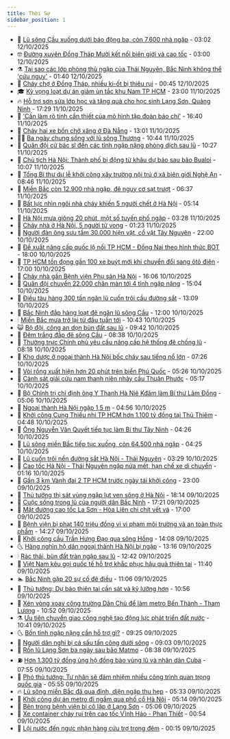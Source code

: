 ```yaml
---
title: Thời Sự
sidebar_position: 1
---
```


<!-- vnexpress-thoi-su:START -->
- 🦒 [Lũ sông Cầu xuống dưới báo động ba, còn 7.600 nhà ngập](https://vnexpress.net/lu-song-cau-xuong-duoi-bao-dong-ba-con-7-600-nha-ngap-4950288.html) - 03:02 12/10/2025
- 🤓 [Đường xuyên Đồng Tháp Mười kết nối biên giới và cao tốc](https://vnexpress.net/duong-xuyen-dong-thap-muoi-ket-noi-bien-gioi-va-cao-toc-4950159.html) - 03:00 12/10/2025
- ⚗️ [Tại sao các lớp phòng thủ ngập của Thái Nguyên, Bắc Ninh không thể &#39;cứu nguy&#39;](https://vnexpress.net/tai-sao-cac-lop-phong-thu-ngap-cua-thai-nguyen-bac-ninh-khong-the-cuu-nguy-4950247.html) - 01:40 12/10/2025
- 🌊 [Cháy chợ ở Đồng Tháp, nhiều ki-ốt bị thiêu rụi](https://vnexpress.net/chay-cho-o-dong-thap-nhieu-ki-ot-bi-thieu-rui-4950282.html) - 00:45 12/10/2025
- 🎓 [Kỳ vọng loạt dự án giảm ùn tắc khu Nam TP HCM](https://vnexpress.net/ky-vong-loat-du-an-giam-un-tac-khu-nam-tp-hcm-4950168.html) - 23:00 11/10/2025
- 🔥 [Hỗ trợ sơn sửa lớp học và tặng quà cho học sinh Lạng Sơn, Quảng Ninh](https://vnexpress.net/ho-tro-son-sua-lop-hoc-va-tang-qua-cho-hoc-sinh-lang-son-quang-ninh-4950179.html) - 17:29 11/10/2025
- 🦏 [&#39;Cần làm rõ tính cần thiết của mô hình tập đoàn báo chí&#39;](https://vnexpress.net/can-lam-ro-tinh-can-thiet-cua-mo-hinh-tap-doan-bao-chi-4950236.html) - 16:40 11/10/2025
- 👺 [Cháy hai xe bồn chở xăng ở Đà Nẵng](https://vnexpress.net/chay-hai-xe-bon-cho-xang-o-da-nang-4950228.html) - 13:01 11/10/2025
- 🧑‍🏫 [Ba ngày chung sống với lũ sông Thương](https://vnexpress.net/ba-ngay-chung-song-voi-lu-song-thuong-4950165.html) - 10:44 11/10/2025
- 🚦 [Quân đội cử bác sĩ đến các tỉnh ngập nặng phòng dịch sau lũ](https://vnexpress.net/quan-doi-cu-bac-si-den-cac-tinh-ngap-nang-phong-dich-sau-lu-4950199.html) - 10:27 11/10/2025
- 🎉 [Chủ tịch Hà Nội: Thành phố bị động từ khâu dự báo sau bão Bualoi](https://vnexpress.net/chu-tich-ha-noi-thanh-pho-bi-dong-tu-khau-du-bao-sau-bao-bualoi-4950190.html) - 10:07 11/10/2025
- 🦒 [Tổng Bí thư dự lễ khởi công xây trường nội trú ở xã biên giới Nghệ An](https://vnexpress.net/tong-bi-thu-du-le-khoi-cong-xay-truong-noi-tru-o-xa-bien-gioi-nghe-an-4950158.html) - 08:46 11/10/2025
- 🤗 [Miền Bắc còn 12.900 nhà ngập, đê nguy cơ sạt trượt](https://vnexpress.net/mien-bac-con-12-900-nha-ngap-de-nguy-co-sat-truot-4950080.html) - 06:37 11/10/2025
- 💼 [Bất lực nhìn ngôi nhà cháy khiến 5 người chết ở Hà Nội](https://vnexpress.net/bat-luc-nhin-ngoi-nha-chay-khien-5-nguoi-chet-o-ha-noi-4950085.html) - 05:14 11/10/2025
- 🤩 [Hà Nội mưa giông 20 phút, một số tuyến phố ngập](https://vnexpress.net/ha-noi-mua-giong-20-phut-mot-so-tuyen-pho-ngap-4950072.html) - 03:28 11/10/2025
- 🤡 [Cháy nhà ở Hà Nội, 5 người tử vong](https://vnexpress.net/chay-nha-o-ha-noi-5-nguoi-tu-vong-4950022.html) - 01:23 11/10/2025
- 💯 [Người đàn ông sưu tầm 30.000 hiện vật, cổ vật Tây Nguyên](https://vnexpress.net/co-vat-vung-tay-nguyen-4949089.html) - 22:00 10/10/2025
- 👺 [Đề xuất nâng cấp quốc lộ nối TP HCM - Đồng Nai theo hình thức BOT](https://vnexpress.net/de-xuat-nang-cap-quoc-lo-noi-tp-hcm-dong-nai-theo-hinh-thuc-bot-4949970.html) - 18:00 10/10/2025
- 🌮 [TP HCM tồn đọng gần 100 xe buýt mới khi chuyển đổi sang ôtô điện](https://vnexpress.net/tp-hcm-ton-dong-gan-100-xe-buyt-moi-khi-chuyen-doi-sang-oto-dien-4949936.html) - 17:00 10/10/2025
- 🥸 [Cháy nhà gần Bệnh viện Phụ sản Hà Nội](https://vnexpress.net/chay-nha-gan-benh-vien-phu-san-ha-noi-4949973.html) - 16:06 10/10/2025
- 🐻 [Quân đội chuyển 22.000 chăn màn tới 4 tỉnh ngập nặng](https://vnexpress.net/quan-doi-chuyen-22-000-chan-man-toi-4-tinh-ngap-nang-4949965.html) - 15:04 10/10/2025
- 👀 [Điều tàu hàng 300 tấn ngăn lũ cuốn trôi cầu đường sắt](https://vnexpress.net/dieu-tau-hang-300-tan-ngan-lu-cuon-troi-cau-duong-sat-4949941.html) - 13:09 10/10/2025
- 🤔 [Bắc Ninh đắp hàng loạt đê ngăn lũ sông Cầu](https://vnexpress.net/bac-ninh-dap-hang-loat-de-ngan-lu-song-cau-4949819.html) - 12:00 10/10/2025
- 🕯 [Miền Bắc mưa trở lại từ đầu tuần tới](https://vnexpress.net/mien-bac-mua-tro-lai-tu-dau-tuan-toi-4949892.html) - 10:43 10/10/2025
- 😺 [Bộ đội, công an dọn bùn đất sau lũ](https://vnexpress.net/bo-doi-cong-an-don-bun-dat-sau-lu-4949779.html) - 09:42 10/10/2025
- 🦆 [Đêm trắng đắp đê sông Cầu](https://vnexpress.net/dem-trang-dap-de-song-cau-4949567.html) - 08:38 10/10/2025
- 🧰 [Thường trực Chính phủ yêu cầu nâng cấp hệ thống đê chống lũ](https://vnexpress.net/thuong-truc-chinh-phu-yeu-cau-nang-cap-he-thong-de-chong-lu-4949700.html) - 08:18 10/10/2025
- 🦍 [Kho dược ở ngoại thành Hà Nội bốc cháy sau tiếng nổ lớn](https://vnexpress.net/kho-duoc-o-ngoai-thanh-ha-noi-boc-chay-sau-tieng-no-lon-4949733.html) - 07:26 10/10/2025
- 🧰 [Vòi rồng xuất hiện hơn 20 phút trên biển Phú Quốc](https://vnexpress.net/voi-rong-xuat-hien-hon-20-phut-tren-bien-phu-quoc-4949707.html) - 05:26 10/10/2025
- 💃 [Cảnh sát giải cứu nam thanh niên nhảy cầu Thuận Phước](https://vnexpress.net/canh-sat-giai-cuu-nam-thanh-nien-nhay-cau-thuan-phuoc-4949684.html) - 05:17 10/10/2025
- 🧰 [Bộ Chính trị chỉ định ông Y Thanh Hà Niê Kđăm làm Bí thư Lâm Đồng](https://vnexpress.net/bo-chinh-tri-chi-dinh-ong-y-thanh-ha-nie-kdam-lam-bi-thu-lam-dong-4949497.html) - 05:06 10/10/2025
- 🚀 [Ngoại thành Hà Nội ngập 1,5 m](https://vnexpress.net/ngoai-thanh-ha-noi-ngap-1-5-m-4949676.html) - 04:56 10/10/2025
- 🎊 [Khởi công Cung Thiếu nhi TP HCM hơn 1.100 tỷ đồng tại Thủ Thiêm](https://vnexpress.net/khoi-cong-cung-thieu-nhi-tp-hcm-hon-1-100-ty-dong-tai-thu-thiem-4949693.html) - 04:48 10/10/2025
- 🤭 [Ông Nguyễn Văn Quyết tiếp tục làm Bí thư Tây Ninh](https://vnexpress.net/ong-nguyen-van-quyet-tiep-tuc-lam-bi-thu-tay-ninh-4949561.html) - 04:26 10/10/2025
- 🤗 [Lũ sông miền Bắc tiếp tục xuống, còn 64.500 nhà ngập](https://vnexpress.net/lu-song-mien-bac-tiep-tuc-xuong-con-64-500-nha-ngap-4949617.html) - 04:25 10/10/2025
- 🌈 [Lũ cuốn trôi nền đường sắt Hà Nội - Thái Nguyên](https://vnexpress.net/lu-cuon-troi-nen-duong-sat-ha-noi-thai-nguyen-4949627.html) - 03:29 10/10/2025
- 🦣 [Cao tốc Hà Nội - Thái Nguyên ngập nửa mét, hạn chế xe di chuyển](https://vnexpress.net/cao-toc-ha-noi-thai-nguyen-ngap-nua-met-han-che-xe-di-chuyen-4949515.html) - 01:16 10/10/2025
- 🎡 [Gần 3 km Vành đai 2 TP HCM trước ngày tái khởi công](https://vnexpress.net/gan-3-km-vanh-dai-2-tp-hcm-truoc-ngay-tai-khoi-cong-4948877.html) - 23:00 09/10/2025
- 🦏 [Thủ tướng thị sát vùng ngập lụt ven sông ở Hà Nội](https://vnexpress.net/thu-tuong-thi-sat-vung-ngap-lut-ven-song-o-ha-noi-4949499.html) - 18:14 09/10/2025
- 🎊 [Cuộc sống trong lũ của người dân Bắc Ninh](https://vnexpress.net/cuoc-song-trong-lu-cua-nguoi-dan-bac-ninh-4949494.html) - 17:21 09/10/2025
- 🫶 [Mặt đường cao tốc La Sơn - Hòa Liên chi chít vết vá](https://vnexpress.net/mat-duong-cao-toc-la-son-hoa-lien-chi-chit-vet-va-4948366.html) - 17:00 09/10/2025
- 🤔 [Bệnh viện bị phạt 140 triệu đồng vì vi phạm môi trường và an toàn thực phẩm](https://vnexpress.net/benh-vien-bi-phat-140-trieu-dong-vi-vi-pham-moi-truong-va-an-toan-thuc-pham-4949312.html) - 14:27 09/10/2025
- 🤠 [Khởi công cầu Trần Hưng Đạo qua sông Hồng](https://vnexpress.net/khoi-cong-cau-tran-hung-dao-qua-song-hong-4949445.html) - 14:08 09/10/2025
- 🌜 [Hàng nghìn hộ dân ngoại thành Hà Nội bị ngập](https://vnexpress.net/hang-nghin-ho-dan-ngoai-thanh-ha-noi-bi-ngap-4949422.html) - 13:16 09/10/2025
- 🕯 [Rác thải, bùn đất tràn ngập sau lũ](https://vnexpress.net/rac-thai-bun-dat-tran-ngap-sau-lu-4949419.html) - 12:42 09/10/2025
- 🤔 [Việt Nam kêu gọi quốc tế hỗ trợ khắc phục hậu quả thiên tai](https://vnexpress.net/viet-nam-keu-goi-quoc-te-ho-tro-khac-phuc-hau-qua-thien-tai-4949397.html) - 11:40 09/10/2025
- 🏊 [Bắc Ninh gặp 20 sự cố đê điều](https://vnexpress.net/bac-ninh-gap-20-su-co-de-dieu-4949372.html) - 11:06 09/10/2025
- 🌮 [Thủ tướng: Dự báo thiên tai cần sát và kỹ lưỡng hơn](https://vnexpress.net/thu-tuong-du-bao-thien-tai-can-sat-va-ky-luong-hon-4949408.html) - 10:56 09/10/2025
- 🫣 [Xén vòng xoay công trường Dân Chủ để làm metro Bến Thành - Tham Lương](https://vnexpress.net/xen-vong-xoay-cong-truong-dan-chu-de-lam-metro-ben-thanh-tham-luong-4949418.html) - 10:52 09/10/2025
- ⚗️ [Ưu tiên chuyển giao công nghệ tạo động lực phát triển đất nước](https://vnexpress.net/uu-tien-chuyen-giao-cong-nghe-tao-dong-luc-phat-trien-dat-nuoc-4949348.html) - 10:41 09/10/2025
- 🌜 [Bốn tỉnh ngập nặng cần hỗ trợ gì?](https://vnexpress.net/bon-tinh-ngap-nang-can-ho-tro-gi-4949298.html) - 09:25 09/10/2025
- 🌁 [Người dân nghi bị cá sấu tấn công dưới sông](https://vnexpress.net/nguoi-dan-nghi-bi-ca-sau-tan-cong-duoi-song-4949352.html) - 09:03 09/10/2025
- 🐲 [Rốn lũ Lạng Sơn ba ngày sau bão Matmo](https://vnexpress.net/ron-lu-lang-son-ba-ngay-sau-bao-matmo-4949267.html) - 08:38 09/10/2025
- ⛽️ [Hơn 1.300 tỷ đồng ủng hộ đồng bào vùng lũ và nhân dân Cuba](https://vnexpress.net/hon-1-300-ty-dong-ung-ho-dong-bao-vung-lu-va-nhan-dan-cuba-4949155.html) - 07:55 09/10/2025
- 🗽 [Phó thủ tướng: Tư nhân sẽ đảm nhiệm nhiều công trình quan trọng quốc gia](https://vnexpress.net/pho-thu-tuong-tu-nhan-se-dam-nhiem-nhieu-cong-trinh-quan-trong-quoc-gia-4949232.html) - 05:55 09/10/2025
- 🔥 [Lũ sông miền Bắc đã qua đỉnh, diện ngập thu hẹp](https://vnexpress.net/lu-song-mien-bac-da-qua-dinh-dien-ngap-thu-hep-4949093.html) - 05:33 09/10/2025
- 💯 [Khởi công dự án metro đi ngầm qua phố cổ Hà Nội](https://vnexpress.net/khoi-cong-du-an-metro-di-ngam-qua-pho-co-ha-noi-4949210.html) - 05:14 09/10/2025
- 🦆 [Bên trong bệnh viện bị cô lập ở Lạng Sơn](https://vnexpress.net/ben-trong-benh-vien-bi-co-lap-o-lang-son-4949119.html) - 05:06 09/10/2025
- 🫣 [Xe container cháy rụi trên cao tốc Vĩnh Hảo - Phan Thiết](https://vnexpress.net/xe-container-chay-rui-tren-cao-toc-vinh-hao-phan-thiet-4949060.html) - 00:54 09/10/2025
- 🤡 [Lội nước đến ngực nhận hàng cứu trợ trong đêm](https://vnexpress.net/loi-nuoc-den-nguc-nhan-hang-cuu-tro-trong-dem-4949038.html) - 00:15 09/10/2025<!-- vnexpress-thoi-su:END -->